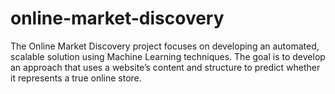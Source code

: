 # online-market-discovery

The Online Market Discovery project focuses on developing an automated, scalable solution using Machine Learning techniques. The goal is to develop an approach that uses a website’s content and structure to predict whether it represents a true online store.